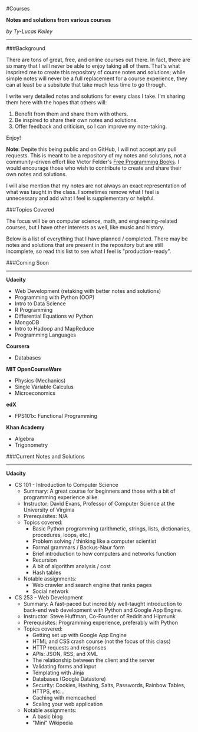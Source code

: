 #Courses

**Notes and solutions from various courses**

*by Ty-Lucas Kelley*

---

###Background

There are tons of great, free, and online courses out there. In fact, there are so many that I will never be able to enjoy taking all of them. That's what insprired me to create this repository of course notes and solutions; while simple notes will never be a full replacement for a course experience, they can at least be a subsitute that take much less time to go through.

I write very detailed notes and solutions for every class I take. I'm sharing them here with the hopes that others will:

1. Benefit from them and share them with others.
2. Be inspired to share their own notes and solutions.
3. Offer feedback and criticism, so I can improve my note-taking.

Enjoy!

**Note**: Depite this being public and on GitHub, I will not accept any pull requests. This is meant to be a repository of my notes and solutions, not a community-driven effort like Victor Felder's [Free Programming Books](https://github.com/vhf/free-programming-books). I would encourage those who wish to contribute to create and share their own notes and solutions.

I will also mention that my notes are not always an exact representation of what was taught in the class. I sometimes remove what I feel is unnecessary and add what I feel is supplementary or helpful.

###Topics Covered

The focus will be on computer science, math, and engineering-related courses, but I have other interests as well, like music and history.

Below is a list of everything that I have planned / completed. There may be notes and solutions that are present in the repository but are still incomplete, so read this list to see what I feel is "production-ready".

###Coming Soon

---

**Udacity**

* Web Development (retaking with better notes and solutions)
* Programming with Python (OOP)
* Intro to Data Science
* R Programming
* Differential Equations w/ Python
* MongoDB
* Intro to Hadoop and MapReduce
* Programming Languages

**Coursera**

* Databases

**MIT OpenCourseWare**

* Physics (Mechanics)
* Single Variable Calculus
* Microeconomics

**edX**

* FPS101x: Functional Programming

**Khan Academy**

* Algebra
* Trigonometry

###Current Notes and Solutions

---

**Udacity**

* CS 101 - Introduction to Computer Science
    * Summary: A great course for beginners and those with a bit of programming experience alike.
    * Instructor: David Evans, Professor of Computer Science at the University of Virginia
    * Prerequisites: N/A
    * Topics covered:
        * Basic Python programming (arithmetic, strings, lists, dictionaries, procedures, loops, etc.)
        * Problem solving / thinking like a computer scientist
        * Formal grammars / Backus-Naur form
        * Brief introduction to how computers and networks function
        * Recursion
        * A bit of algorithm analysis / cost
        * Hash tables
    * Notable assignments:
        * Web crawler and search engine that ranks pages
        * Social network
* CS 253 - Web Development
    * Summary: A fast-paced but incredibly well-taught introduction to back-end web development with Python and Google App Engine.
    * Instructor: Steve Huffman, Co-Founder of Reddit and Hipmunk
    * Prerequisites: Programming experience, preferably with Python
    * Topics covered:
        * Getting set up with Google App Engine
        * HTML and CSS crash course (not the focus of this class)
        * HTTP requests and responses
        * APIs: JSON, RSS, and XML
        * The relationship between the client and the server
        * Validating forms and input
        * Templating with Jinja
        * Databases (Google Datastore)
        * Security: Cookies, Hashing, Salts, Passwords, Rainbow Tables, HTTPS, etc...
        * Caching with memcached
        * Scaling your web application
    * Notable assignments:
        * A basic blog
        * "Mini" Wikipedia
